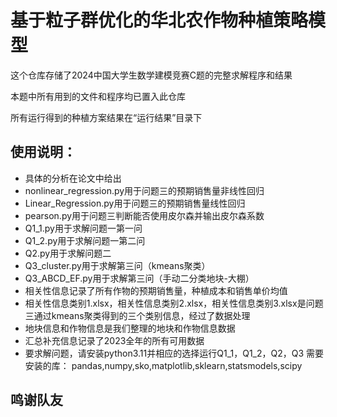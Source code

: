 # 基于粒子群优化的华北农作物种植策略模型

这个仓库存储了2024中国大学生数学建模竞赛C题的完整求解程序和结果

本题中所有用到的文件和程序均已置入此仓库

所有运行得到的种植方案结果在“运行结果”目录下

## 使用说明：

- 具体的分析在论文中给出
- nonlinear_regression.py用于问题三的预期销售量非线性回归
- Linear_Regression.py用于问题三的预期销售量线性回归
- pearson.py用于问题三判断能否使用皮尔森并输出皮尔森系数
- Q1_1.py用于求解问题一第一问
- Q1_2.py用于求解问题一第二问
- Q2.py用于求解问题二
- Q3_cluster.py用于求解第三问（kmeans聚类）
- Q3_ABCD_EF.py用于求解第三问（手动二分类地块-大棚）
- 相关性信息记录了所有作物的预期销售量，种植成本和销售单价均值
- 相关性信息类别1.xlsx，相关性信息类别2.xlsx，相关性信息类别3.xlsx是问题三通过kmeans聚类得到的三个类别信息，经过了数据处理
- 地块信息和作物信息是我们整理的地块和作物信息数据
- 汇总补充信息记录了2023全年的所有可用数据
- 要求解问题，请安装python3.11并相应的选择运行Q1_1，Q1_2，Q2，Q3
  需要安装的库：
  pandas,numpy,sko,matplotlib,sklearn,statsmodels,scipy

## 鸣谢队友

